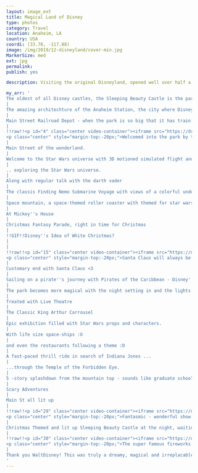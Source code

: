 ```yaml
---
layout: image_ext
title: Magical Land of Disney
type: photos
category: Travel
location: Anaheim, LA
country: USA
coordi: (33.78, -117.88)
image: /img/2019/12-disneyland/cover-min.jpg
MarkerSize: med
ext: jpg
permalink:
publish: yes

description: Visiting the original Disneyland, opened well over half a century ago was always a dream. Walt Disney famously said "To all who come to this happy place, welcome. Disneyland is your land. Here age relives fond memories of the past, and here youth may savor the challenge and promise of the future."

my_arr: '
The oldest of all Disney castles, the Sleeping Beauty Castle is the park''s icon.
|
The amazing architechture of the Anaheim Station, the city where DisneyLand sits.
|
Main Street Railroad Depot - when the park is so big that it has train station of its own!
|
!!raw!!<p id="4" class="center video-container"><iframe src="https://drive.google.com/file/d/1VyzT9xCAfr6hrA82L6-g-yIcc1M9cF4P/preview" width="640" height="480"></iframe>
<p class="center" style="margin-top:-20px;">Welcomed into the park by these amazing singers with the park decked up for Christmas!</p></p>
|
Main Street of the wonderland.
|
Welcome to the Star Wars universe with 3D motioned simulated flight and ..
|
.. exploring the Star Wars universe.
|
Along with regular talk with the darth vader
|
The classis Finding Nemo Submarine Voyage with views of a colorful underwater environment.
|
Space mountain, a space-themed roller coaster with themed for star wars due to the release of Star Wars: The Force Awakens!
|
At Mickey''s House
|
Christmas Fantasy Parade, right in time for Christmas
|
!!GIF!!Disney''s Idea of White Christmas?
|
|
!!raw!!<p id="15" class="center video-container"><iframe src="https://drive.google.com/file/d/1V5tlxdo-tw0svycaD74ZVFrgCldcpUoa/preview" width="640" height="480"></iframe>
<p class="center" style="margin-top:-20px;">Santa Claus will always be a Christmas Fantasy! Hooked to the music</p></p>
|
Customary end with Santa Claus <3
|
Sailing on a pirate''s journey with Pirates of the Caribbean - Disney''s best dark rides ever made!
|
The park becomes more magical with the night setting in and the lights turning up!
|
Treated with Live Theatre
|
The Classic King Arthur Carrousel
|
Epic exhibition filled with Star Wars props and characters.
|
With life size space-ships :O
|
and even the restaurants following a theme :D
|
A fast-paced thrill ride in search of Indiana Jones ...
|
...through the Temple of the Forbidden Eye.
|
5 -story splashdown from the mountain top - sounds like graduate school?
|
Scary Adventures
|
Main St all lit up
|
!!raw!!<p id="29" class="center video-container"><iframe src="https://drive.google.com/file/d/1srfFj-sEu5mW11ctHdZXjBr-ZKOTo8UD/preview" width="640" height="480"></iframe>
<p class="center" style="margin-top:-20px;">Fantasmic - wonderful show with many of the Disney characters, animation on a screen made of jets of water, and fireworks.</p></p>
|
Christmas Themed and lit up Sleeping Beauty Castle at the night, waiting for the fireworks :D
|
!!raw!!<p id="30" class="center video-container"><iframe src="https://drive.google.com/file/d/1sJQsV4YNVTN0Gg8HKHHt57sT5ruMf7RV/preview" width="640" height="480"></iframe>
<p class="center" style="margin-top:-20px;">The super famous fireworks show with the Sleeping Beauty Castle backdrop. What''s a better way to end the trip? SPECTACULAR!</p></p>
|
Thank you WaltDisney! This was truly a dreamy, magical and irreplacable experience!
'
---
```

<!-- http://compressjpeg.com -->
<!-- http://compressimage.toolur.com/ 1024, 400-->
<!-- https://ezgif.com/optimize/ remove second and then lossy 50 -->
<!-- video: https://support.google.com/blogger/thread/1950766?hl=en -->

